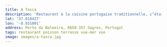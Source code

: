 ```yaml
---
title: A Tasca
description: 'Restaurant à la cuisine portugaise traditionnelle, c’était excellent ! Service au top et une vue mer à couper le souffle !'
lat: '37.010427'
lon: '-8.931091'
address: Porto da Baleeira, 8650-357 Sagres, Portugal
tags: restaurant poisson terrasse vue-mer vue
image: images/a-tasca.jpg
---
```

